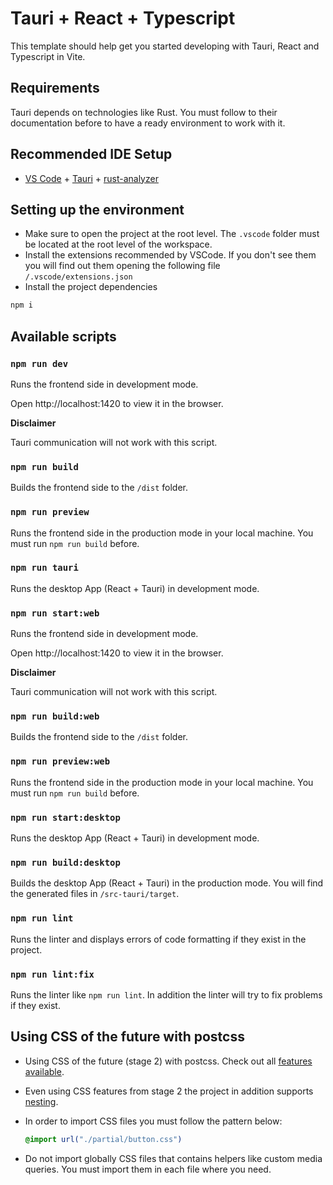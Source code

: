 # Tauri + React + Typescript

This template should help get you started developing with Tauri, React and Typescript in Vite.

## Requirements

Tauri depends on technologies like Rust. You must follow to their documentation before to have a ready environment to work with it.

## Recommended IDE Setup

- [VS Code](https://code.visualstudio.com/) + [Tauri](https://marketplace.visualstudio.com/items?itemName=tauri-apps.tauri-vscode) + [rust-analyzer](https://marketplace.visualstudio.com/items?itemName=rust-lang.rust-analyzer)

## Setting up the environment

- Make sure to open the project at the root level. The `.vscode` folder must be located at the root level of the workspace.
- Install the extensions recommended by VSCode. If you don't see them you will find out them opening the following file `/.vscode/extensions.json`
- Install the project dependencies
```sh
npm i
```

## Available scripts

### `npm run dev`

Runs the frontend side in development mode.

Open http://localhost:1420 to view it in the browser.

**Disclaimer**

Tauri communication will not work with this script.

### `npm run build`

Builds the frontend side to the `/dist` folder.

### `npm run preview`

Runs the frontend side in the production mode in your local machine. You must run `npm run build` before.

### `npm run tauri`

Runs the desktop App (React + Tauri) in development mode.

### `npm run start:web`

Runs the frontend side in development mode.

Open http://localhost:1420 to view it in the browser.

**Disclaimer**

Tauri communication will not work with this script.

### `npm run build:web`

Builds the frontend side to the `/dist` folder.

### `npm run preview:web`

Runs the frontend side in the production mode in your local machine. You must run `npm run build` before.

### `npm run start:desktop`

Runs the desktop App (React + Tauri) in development mode.

### `npm run build:desktop`

Builds the desktop App (React +  Tauri) in the production mode. You will find the generated files in `/src-tauri/target`.

### `npm run lint`

Runs the linter and displays errors of code formatting if they exist in the project.

### `npm run lint:fix`

Runs the linter like `npm run lint`. In addition the linter will try to fix problems if they exist.

## Using CSS of the future with postcss
- Using CSS of the future (stage 2) with postcss. Check out all [features available](https://preset-env.cssdb.org/features).

- Even using CSS features from stage 2 the project in addition supports [nesting](https://preset-env.cssdb.org/features/#nesting-rules).

- In order to import CSS files you must follow the pattern below:

  ```css
  @import url("./partial/button.css")
  ```

- Do not import globally CSS files that contains helpers like custom media queries. You must import them in each file where you need.
